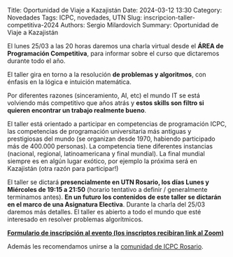 Title: Oportunidad de Viaje a Kazajistán
Date: 2024-03-12 13:30
Category: Novedades
Tags: ICPC, novedades, UTN
Slug: inscripcion-taller-competitiva-2024
Authors: Sergio Milardovich
Summary: Oportunidad de Viaje a Kazajistán

El lunes 25/03 a las 20 horas daremos una charla virtual desde el **ÁREA de Programación Competitiva**, para informar sobre el curso que dictaremos durante todo el año.

El taller gira en torno a la resolución **de problemas y algoritmos**, con énfasis en la lógica e intuición matemática.

Por diferentes razones (sinceramiento, AI, etc) el mundo IT se está volviendo más competitivo que años atrás y **estos skills son filtro si quieren encontrar un trabajo realmente bueno**.

El taller está orientado a participar en competencias de programación ICPC, las competencias de programación universitaria más antiguas y prestigiosas del mundo (se organizan desde 1970, habiendo participado más de 400.000 personas). La competencia tiene diferentes instancias (nacional, regional, latinoamericana y final mundial). La final mundial siempre es en algún lugar exótico, por ejemplo la próxima será en Kazajistán (otra razón para participar!)

El taller se dictará **presencialmente en UTN Rosario, los días Lunes y Miércoles de 19:15 a 21:50** (horario tentativo a definir / generalmente terminamos antes).
**En un futuro los contenidos de este taller se dictarán en el marco de una Asignatura Electiva**. 
Durante la charla del 25/03 daremos más detalles. El taller es abierto a todo el mundo que esté interesado en resolver problemas algorítmicos.

**[Formulario de inscripción al evento (los inscriptos recibiran link al Zoom)](https://forms.gle/V1wXHisUseTL5yAu6)**

Además les recomendamos unirse a la [comunidad de ICPC Rosario](https://t.me/+XQSpkcimpiNlMmIx). 